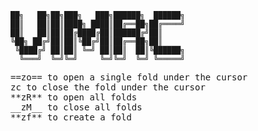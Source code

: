 
	██╗   ██╗██╗███╗   ███╗██████╗  ██████╗
	██║   ██║██║████╗ ████║██╔══██╗██╔════╝
	██║   ██║██║██╔████╔██║██████╔╝██║
	╚██╗ ██╔╝██║██║╚██╔╝██║██╔══██╗██║
	 ╚████╔╝ ██║██║ ╚═╝ ██║██║  ██║╚██████╗
	  ╚═══╝  ╚═╝╚═╝     ╚═╝╚═╝  ╚═╝ ╚═════╝ 
																				
<pre>
==zo== to open a single fold under the cursor
zc to close the fold under the cursor
**zR** to open all folds
__zM__ to close all folds
**zf** to create a fold
</pre>
